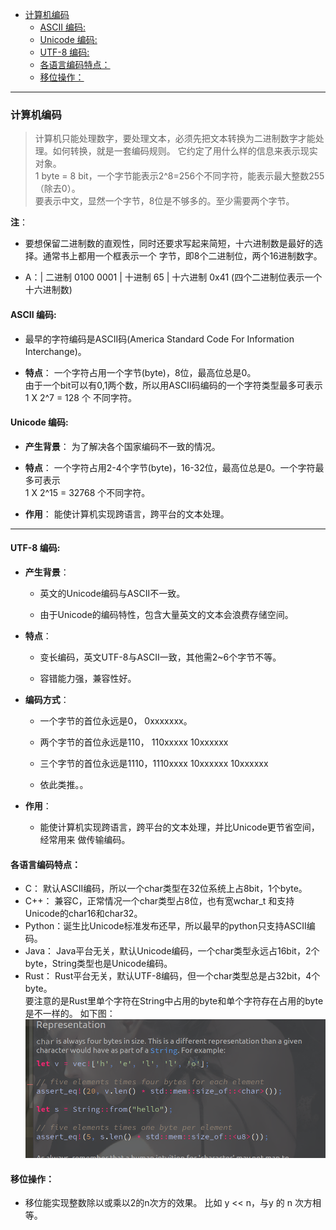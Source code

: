 
<!-- vim-markdown-toc GFM -->

- [计算机编码](#计算机编码)
  - [ASCII 编码:](#ascii-编码)
  - [Unicode 编码:](#unicode-编码)
  - [UTF-8 编码:](#utf-8-编码)
  - [各语言编码特点：](#各语言编码特点)
  - [移位操作：](#移位操作)

<!-- vim-markdown-toc -->

---


### 计算机编码


> 计算机只能处理数字，要处理文本，必须先把文本转换为二进制数字才能处理。如何转换，就是一套编码规则。
> 它约定了用什么样的信息来表示现实对象。  
> 1 byte = 8 bit，一个字节能表示2^8=256个不同字符，能表示最大整数255（除去0）。  
  要表示中文，显然一个字节，8位是不够多的。至少需要两个字节。  

**注**：  
- 要想保留二进制数的直观性，同时还要求写起来简短，十六进制数是最好的选择。通常书上都用一个框表示一个
  字节，即8个二进制位，两个16进制数字。  

- A：| 二进制 0100 0001 | 十进制 65 | 十六进制 0x41 (四个二进制位表示一个十六进制数)  



#### ASCII 编码:  
  - 最早的字符编码是ASCII码(America Standard Code For Information Interchange)。  

  - **特点**：  一个字符占用一个字节(byte)，8位，最高位总是0。  
    由于一个bit可以有0,1两个数，所以用ASCII码编码的一个字符类型最多可表示1 X 2^7 = 128 个
    不同字符。  



#### Unicode 编码:  
  - **产生背景**： 为了解决各个国家编码不一致的情况。  

  - **特点**： 一个字符占用2-4个字节(byte)，16-32位，最高位总是0。一个字符最多可表示  
    1 X 2^15 = 32768 个不同字符。  

  - **作用**： 能使计算机实现跨语言，跨平台的文本处理。  

---


#### UTF-8 编码:  
- **产生背景**：  
  - 英文的Unicode编码与ASCII不一致。

  - 由于Unicode的编码特性，包含大量英文的文本会浪费存储空间。  

- **特点**：  
  - 变长编码，英文UTF-8与ASCII一致，其他需2~6个字节不等。

  - 容错能力强，兼容性好。

- **编码方式**：
  - 一个字节的首位永远是0，   0xxxxxxx。

  - 两个字节的首位永远是110， 110xxxxx 10xxxxxx

  - 三个字节的首位永远是1110，1110xxxx 10xxxxxx 10xxxxxx

  - 依此类推。。

- **作用**：  
  - 能使计算机实现跨语言，跨平台的文本处理，并比Unicode更节省空间，经常用来
    做传输编码。  



#### 各语言编码特点：
- C：     默认ASCII编码，所以一个char类型在32位系统上占8bit，1个byte。  
- C++：   兼容C，正常情况一个char类型占8位，也有宽wchar_t 和支持Unicode的char16和char32。  
- Python：诞生比Unicode标准发布还早，所以最早的python只支持ASCII编码。  
- Java：  Java平台无关，默认Unicode编码，一个char类型永远占16bit，2个byte，String类型也是Unicode编码。  
- Rust：  Rust平台无关，默认UTF-8编码，但一个char类型总是占32bit，4个byte。  
          要注意的是Rust里单个字符在String中占用的byte和单个字符存在占用的byte是不一样的。
          如下图：<img src="../9.Resources/rust-char-and-String.png">

#### 移位操作：
- 移位能实现整数除以或乘以2的n次方的效果。
  比如 y << n，与y 的 n 次方相等。
